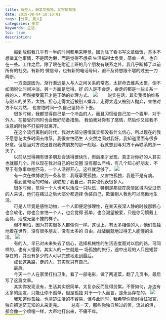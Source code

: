 ```yaml
---
title: 有些人，既享受孤独，又害怕孤独
date: 2019-08-04 18:10:01
tags: [分享, 美文]
categories: 美文
keywords: 生活
toc: true
description:
---
```

&emsp;&emsp;每到放假我几乎有一半的时间都用来睡觉，因为除了看书写文章做饭，基本不想做其他事情，不是因为懒，而是觉得不想把
生活搞得太负责，简单一点，也自在一些。工作之后，除了跟在附近上班的几个朋友有联系之外，我几乎断掉了以前所有的社交。有新的
微信号，也有新的电话号码，迫不及待想跟不堪的过去一刀两断。
<br>&emsp;&emsp;一方面是因为，渐行渐远是人与人之间关系的常态，太拼命去维系太累，倒不如洒脱让时间冲淡。另一方面是觉得，好
的人是不会走，会走的都是一些关系一般的人，坦然接受离开才是正确的处理方式。
![](https://images.unsplash.com/photo-1557481922-940eaa9520b7?ixlib=rb-1.2.1&ixid=eyJhcHBfaWQiOjEyMDd9&auto=format&fit=crop&w=500&q=60)
&emsp;&emsp;说实在话，其实我很怕维系与别人的关系，太怕。担心走得太近被别人嫌弃，走得太远又被别人抛弃，害怕对方不以为然，
也害怕时间一久自己坚持不下去。
<br>&emsp;&emsp;很多时候，我都觉得自己是一个冷血的人，而且习惯给自己加一个盔甲，对于外人，在接受的同时也会做好防备措施，
我怕我对你有了感情，然后你又趁我不注意的时候不打招呼就离开。
<br>&emsp;&emsp;在这个流行离别的时代，我对大部分感情其实都没有什么信心，所以现在的我不愿意花太多时间去维系。我很害怕陌生
人突然之间对我好，我知道里面有很多好意。但是当对方说出要跟我做朋友的那一刻起，我就想到与对方不再联系的那一天了。
<br>&emsp;&emsp;以前从觉得拥有很多朋友会活得很快乐，但后来才发现，真正对你好的人其实也就那几个。所以现在我对自己的社交圈
没有那么严格，有几个知心好朋友，不至于有急事单枪匹马，一个人活得开心，这样就足够了。
![](https://images.unsplash.com/photo-1564664044569-a0c916520f15?ixlib=rb-1.2.1&auto=format&fit=crop&w=500&q=60)
<br>&emsp;&emsp;有一次在微博收到一条私信：我既享受孤独，又害怕孤独，我是不是有病。
<br>&emsp;&emsp;看到这句话的时候，我联想了我自己，其实也代表很多人。
<br>&emsp;&emsp;很多时候，觉得一个人也可以活成一只队伍，特别是那些在感情区域内受过伤的人来说，他们在痛过之后大部分都选择
伪装自己，欺骗别人我也可以高傲地生活。
<br>&emsp;&emsp;可是人毕竟是感性动物，一个人即便足够理性，在某天夜深人静的时候那颗心也会软化，你也会害怕一个人，也会觉得
孤单，也会渴望被爱，只是你习惯戴上面具，活成无坚不摧的样子。
<br>&emsp;&emsp;但不用怕，因为其实很多人都像你一样。这世上，有太多相像的人，他们孤独地着在世界，没有很多朋友，没有太多的
自由，战战兢兢地过得无人能懂的生活。
![](https://images.unsplash.com/photo-1563202460-4e054f28b326?ixlib=rb-1.2.1&ixid=eyJhcHBfaWQiOjEyMDd9&auto=format&fit=crop&w=500&q=60)
<br>&emsp;&emsp;有的人，早已对未来失去了信心，选择机械性的生活态度面对以后的路。可同样的，也有人懂得，其实人的一生就是一
场孤独的旅行，途中出现的人只是短暂存在的，并没有多少的人可以完整地走到最后。
<br>&emsp;&emsp;成长这条路，走的人，其实就只有自己。
<br>&emsp;&emsp;最后。
<br>&emsp;&emsp;今天一个人在家里打扫卫生，看了一部电影，做了两道菜，翻了几页书，最后写了这篇文章。
<br>&emsp;&emsp;其实你发现没有，生活其实很简单，太复杂反而显得劳累。不管如何，身边有太多的朋友，只能让你不孤单，但是孤独
对于一个人而言，是永远存在的。
![](https://images.unsplash.com/photo-1564501676255-20610ef48161?ixlib=rb-1.2.1&ixid=eyJhcHBfaWQiOjEyMDd9&auto=format&fit=crop&w=500&q=60)
<br>&emsp;&emsp;我知道你孤独，也清楚生活的不容易，但与此同时，我希望你能耐得住寂寞，独自把迷茫无知的未来走完。
&emsp;&emsp;总有一天，那些你独自熬过的苦，流过的泪，都会像一个喷嚏一样，大声地打出来，不痛不痒。
<br><span style="font-size:0.1rem; background:yellow;">**特别说明：本文原创作者来自我的好朋友邱大深，欢迎关注作者公众号、
转载、分享**</span>
